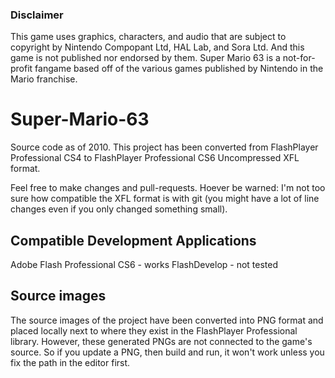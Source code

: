 
### Disclaimer

This game uses graphics, characters, and audio that are subject to copyright by Nintendo Compopant Ltd, HAL Lab, and Sora Ltd. And this game is not published nor endorsed by them. Super Mario 63 is a not-for-profit fangame based off of the various games published by Nintendo in the Mario franchise.

# Super-Mario-63

Source code as of 2010. This project has been converted from FlashPlayer Professional CS4 to FlashPlayer Professional CS6 Uncompressed XFL format.

Feel free to make changes and pull-requests. Hoever be warned: I'm not too sure how compatible the XFL format is with git (you might have a lot of line changes even if you only changed something small).

## Compatible Development Applications

Adobe Flash Professional CS6 - works
FlashDevelop - not tested

## Source images

The source images of the project have been converted into PNG format and placed locally next to where they exist in the FlashPlayer Professional library. However, these generated PNGs are not connected to the game's source. So if you update a PNG, then build and run, it won't work unless you fix the path in the editor first.

